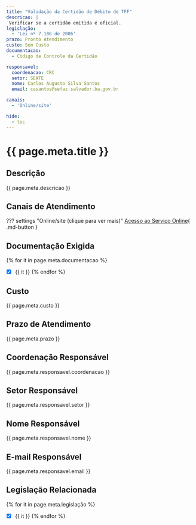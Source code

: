 ```yaml
---
title: "Validação da Certidão de Débito de TFF"
descricao: |
 Verificar se a certidão emitida é oficial.
legislação:
  - 'Lei nº 7.186 de 2006'
prazo: Pronto Atendimento
custo: Sem Custo
documentacao:
  - Código de Controle da Certidão

responsavel:
  coordenacao: CRC
  setor: SEATE
  nome: Carlos Augusto Silva Santos
  email: casantos@sefaz.salvador.ba.gov.br

canais:
  - 'Online/site'

hide:
  - toc
---
```


# {{ page.meta.title }}

## Descrição

{{ page.meta.descricao }}

## Canais de Atendimento


??? settings   "Online/site (clique para ver mais)"
    [Acesso ao Serviço Online](https://www.sefaz.salvador.ba.gov.br/TFF/validaCertidaoDebito?Length=3){ .md-button }
	


## Documentação Exigida

{% for it in page.meta.documentacao %}
- [X] {{ it }}
{% endfor %}


## Custo

{{ page.meta.custo }}

## Prazo de Atendimento

{{ page.meta.prazo }}

## Coordenação Responsável

{{ page.meta.responsavel.coordenacao }}

## Setor Responsável

{{ page.meta.responsavel.setor }}

## Nome Responsável

{{ page.meta.responsavel.nome }}

## E-mail Responsável

{{ page.meta.responsavel.email }}

## Legislação Relacionada

{% for it in page.meta.legislação %}
- [X] {{ it }}
{% endfor %}
